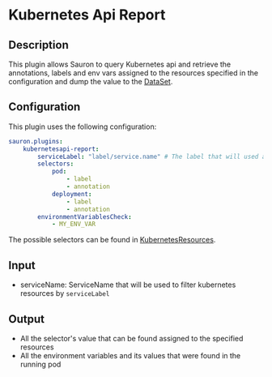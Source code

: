 # Kubernetes Api Report

## Description

This plugin allows Sauron to query Kubernetes api and retrieve the annotations, labels and env vars assigned
to the resources specified in the configuration and dump the value to the 
[DataSet](https://github.com/freenowtech/sauron/blob/main/core/src/main/java/com/freenow/sauron/model/DataSet.java).

## Configuration

This plugin uses the following configuration:

```yaml
sauron.plugins:
    kubernetesapi-report:
        serviceLabel: "label/service.name" # The label that will used as a selector to find the resource by serviceName
        selectors:
            pod:
                - label
                - annotation
            deployment:
                - label
                - annotation
        environmentVariablesCheck:
            - MY_ENV_VAR
```

The possible selectors can be found in
[KubernetesResources](https://github.com/freenowtech/sauron/blob/main/plugins/kubernetesapi-report/src/main/java/com/freenow/sauron/plugins/KubernetesResources.java#L5).

## Input

- serviceName: ServiceName that will be used to filter kubernetes resources by `serviceLabel`

## Output

- All the selector's value that can be found assigned to the specified resources
- All the environment variables and its values that were found in the running pod